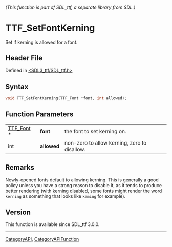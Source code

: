 ###### (This function is part of SDL_ttf, a separate library from SDL.)
# TTF_SetFontKerning

Set if kerning is allowed for a font.

## Header File

Defined in [<SDL3_ttf/SDL_ttf.h>](https://github.com/libsdl-org/SDL_ttf/blob/main/include/SDL3_ttf/SDL_ttf.h)

## Syntax

```c
void TTF_SetFontKerning(TTF_Font *font, int allowed);
```

## Function Parameters

|                        |             |                                              |
| ---------------------- | ----------- | -------------------------------------------- |
| [TTF_Font](TTF_Font) * | **font**    | the font to set kerning on.                  |
| int                    | **allowed** | non-zero to allow kerning, zero to disallow. |

## Remarks

Newly-opened fonts default to allowing kerning. This is generally a good
policy unless you have a strong reason to disable it, as it tends to
produce better rendering (with kerning disabled, some fonts might render
the word `kerning` as something that looks like `keming` for example).

## Version

This function is available since SDL_ttf 3.0.0.

----
[CategoryAPI](CategoryAPI), [CategoryAPIFunction](CategoryAPIFunction)

